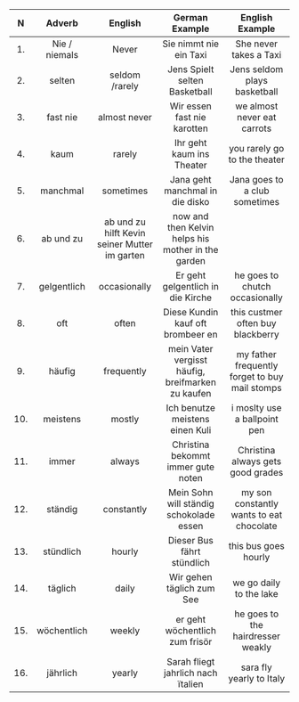 
|N|Adverb|English|German Example| English Example|
|:------------:|:-:|:-:|:-:|:-:|
|1.| Nie / niemals |Never|Sie nimmt nie ein Taxi| She never takes a Taxi|
|2.| selten | seldom /rarely |Jens Spielt selten Basketball |Jens seldom plays basketball|
|3.| fast nie | almost never | Wir  essen fast nie karotten | we almost never eat carrots|
|4.| kaum | rarely | Ihr geht kaum ins Theater | you rarely go to the theater|
|5.| manchmal | sometimes | Jana geht manchmal in die disko | Jana goes to a club sometimes|
|6.| ab und zu | ab und zu hilft Kevin seiner Mutter im garten| now and then Kelvin helps his mother in the garden|
|7.| gelgentlich |occasionally | Er geht gelgentlich in die Kirche | he goes to chutch occasionally|
|8.| oft | often| Diese Kundin kauf oft brombeer en| this custmer often buy blackberry|
|9.| häufig | frequently|mein Vater vergisst häufig, breifmarken zu kaufen| my father frequently forget to buy mail stomps
|10.| meistens |mostly|Ich benutze meistens einen Kuli|i moslty use a ballpoint pen|
|11.|immer|always| Christina bekommt immer gute noten| Christina always gets good grades|
|12.|ständig|constantly| Mein Sohn will ständig schokolade essen| my son constantly wants to eat chocolate|
|13.|stündlich|hourly|Dieser Bus fährt stündlich|this bus goes hourly|
|14.|täglich|daily| Wir gehen täglich zum See| we go daily to the lake|
|15.|wöchentlich|weekly| er geht wöchentlich zum frisör| he goes to the hairdresser weakly
|16.|jährlich|yearly| Sarah fliegt jahrlich nach ïtalien| sara fly yearly to Italy| 

